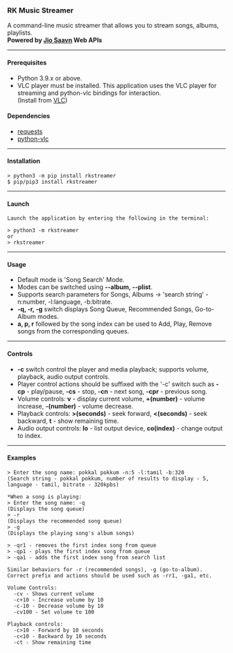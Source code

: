 ### RK Music Streamer

A command-line music streamer that allows you to stream songs, albums, playlists. <br>
**Powered by [Jio Saavn](https://www.jiosaavn.com) Web APIs**

---
#### Prerequisites
- Python 3.9.x or above.
- VLC player must be installed. This application uses the VLC player for streaming and python-vlc bindings for interaction. <br>
(Install from [VLC](https://www.videolan.org/vlc/))

#### Dependencies
- [requests](https://pypi.org/project/requests/)
- [python-vlc](https://pypi.org/project/python-vlc/)
---
#### Installation
```
> python3 -m pip install rkstreamer
$ pip/pip3 install rkstreamer
```
---
#### Launch
```
Launch the application by entering the following in the terminal:

> python3 -m rkstreamer
or
> rkstreamer

```
---
#### Usage
- Default mode is 'Song Search' Mode.
- Modes can be switched using **--album, --plist**.
- Supports search parameters for Songs, Albums -> 'search string' -n:number, -l:language, -b:bitrate.
- **-q, -r, -g** switch displays Song Queue, Recommended Songs, Go-to-Album modes.
- **a, p, r** followed by the song index can be used to Add, Play, Remove songs from the corresponding queues.

---
#### Controls

- **-c** switch control the player and media playback; supports volume, playback, audio output controls.
- Player control actions should be suffixed with the '-c' switch such as **-cp** - play/pause, **-cs** - stop, **-cn** - next song, **-cpr** - previous song.
- Volume controls: **v** - display current volume, **+(number)** - volume increase, **-(number)** - volume decrease.
- Playback controls: **>(seconds)** - seek forward, **<(seconds)** - seek backward, **t** - show remaining time.
- Audio output controls: **lo** - list output device, **co(index)** - change output to index.

---
#### Examples

```
> Enter the song name: pokkal pokkum -n:5 -l:tamil -b:320
(Search string - pokkal pokkum, number of results to display - 5, language - tamil, bitrate - 320kpbs)

*When a song is playing:
> Enter the song name: -q
(Displays the song queue)
> -r
(Displays the recommended song queue)
> -g
(Displays the playing song's album songs)

> -qr1 - removes the first index song from queue
> -qp1 - plays the first index song from queue
> -qa1 - adds the first index song from search list

Similar behaviors for -r (recommended songs), -g (go-to-album).
Correct prefix and actions should be used such as -rr1, -ga1, etc.
  
Volume Controls:
  -cv - Shows current volume
  -c+10 - Increase volume by 10
  -c-10 - Decrease volume by 10
  -cv100 - Set volume to 100

Playback controls:
  -c>10 - Forward by 10 seconds
  -c<10 - Backward by 10 seconds
  -ct - Show remaining time

```

